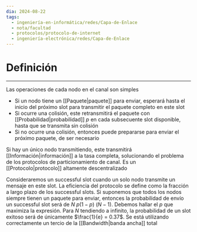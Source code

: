 ```yaml
---
dia: 2024-08-22
tags:
  - ingeniería-en-informática/redes/Capa-de-Enlace
  - nota/facultad
  - protocolos/protocolo-de-internet
  - ingeniería-electrónica/redes/Capa-de-Enlace
---
```

# Definición
---
Las operaciones de cada nodo en el canal son simples
* Si un nodo tiene un [[Paquete|paquete]] para enviar, esperará hasta el inicio del próximo slot para transmitir el paquete completo en este slot
* Si ocurre una colisión, este retransmitirá el paquete con [[Probabilidad|probabilidad]] $p$ en cada subsecuente slot disponible, hasta que se transmita sin colisión
* Si no ocurre una colisión, entonces puede prepararse para enviar el próximo paquete, de ser necesario

Si hay un único nodo transmitiendo, este transmitirá [[Información|información]] a la tasa completa, solucionando el problema de los protocolos de particionamiento de canal. Es un [[Protocolo|protocolo]] altamente descentralizado

Consideraremos un successful slot cuando un solo nodo transmite un mensaje en este slot. La eficiencia del protocolo se define como la fracción a largo plazo de los successful slots. Si suponemos que todos los nodos siempre tienen un paquete para enviar, entonces la probabilidad de envío un successful slot será de $N ~ p(1-p) ~ (N - 1)$. Debemos hallar el $p$ que maximiza la expresión. Para $N$ tendiendo a infinito, la probabilidad de un slot exitoso será de únicamente $\frac{1}{e} = 0.37$. Se está utilizando correctamente un tercio de la [[Bandwidth|banda ancha]] total